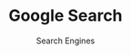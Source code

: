 ---
slug: google-search
title: Google Search
subtitle: Search Engines
provider: google
order: 
    - duckduckgo
    - qwant
    - searx
aliases:
    - /ethical-alternatives-to-google-search/
---